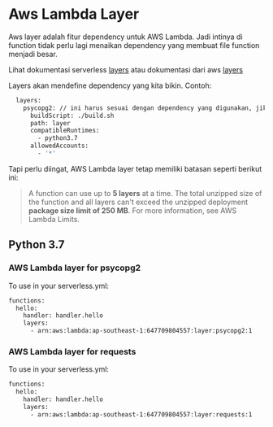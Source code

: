 # Aws Lambda Layer

Aws layer adalah fitur dependency untuk AWS Lambda. Jadi intinya di function tidak perlu lagi menaikan dependency yang membuat file function menjadi besar.

Lihat dokumentasi serverless [layers](https://serverless.com/framework/docs/providers/aws/guide/layers/) atau dokumentasi dari aws [layers](https://docs.aws.amazon.com/lambda/latest/dg/configuration-layers.html)

Layers akan mendefine dependency yang kita bikin. Contoh:

```bash
  layers:
    psycopg2: // ini harus sesuai dengan dependency yang digunakan, jika berbeda tidak akan dikenali oleh function kita
      buildScript: ./build.sh
      path: layer
      compatibleRuntimes:
        - python3.7
      allowedAccounts:
        - '*'
```

Tapi perlu diingat, AWS Lambda layer tetap memiliki batasan seperti berikut ini:

>A function can use up to **5 layers** at a time. The total unzipped size of the function and all layers can't exceed the unzipped deployment **package size limit of 250 MB**. For more information, see AWS Lambda Limits.

## Python 3.7

### AWS Lambda layer for psycopg2

To use in your serverless.yml:

```bash
functions:
  hello:
    handler: handler.hello
    layers:
      - arn:aws:lambda:ap-southeast-1:647709804557:layer:psycopg2:1
```

### AWS Lambda layer for requests

To use in your serverless.yml:

```bash
functions:
  hello:
    handler: handler.hello
    layers:
      - arn:aws:lambda:ap-southeast-1:647709804557:layer:requests:1
```